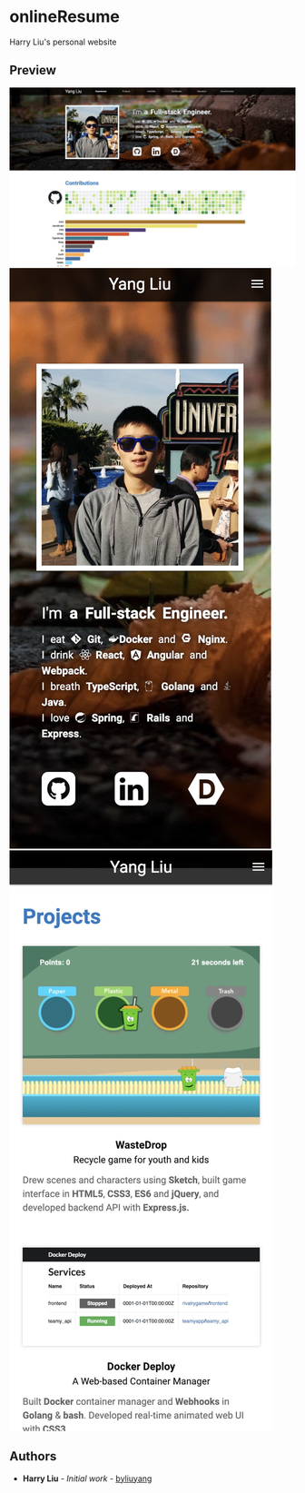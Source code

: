 # onlineResume
Harry Liu's personal website

## Preview
![](screenshots/desktop.jpg)
![](screenshots/mobile-home.jpg)
![](screenshots/mobile-project.jpg)

## Authors
- **Harry Liu** - *Initial work* - [byliuyang](https://github.com/byliuyang)